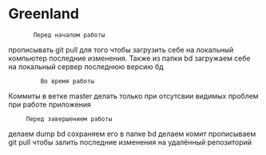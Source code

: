 # Greenland


           Перед началом работы

прописывать git pull для того чтобы загрузить себе на локальный компьютер последние изменения.
Также из папки bd загружаем себе на локальный сервер последнюю версию бд


             Во время работы

Коммиты в ветке master делать только при отсутсвии видимых проблем при работе приложения


         Перед завершением работы

делаем dump bd сохраняем его в папке bd
делаем комит
прописываем git pull чтобы залить последние изменения на удалённый репозиторий
